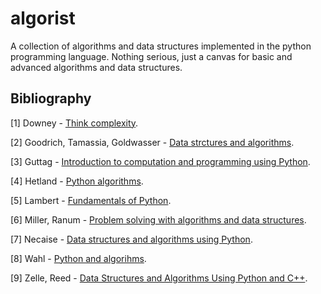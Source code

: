 algorist
========

A collection of algorithms and data structures implemented in the python programming language. Nothing serious, just a canvas for basic and advanced algorithms and data structures.

## Bibliography

[1] Downey - [Think complexity](http://www.amazon.com/Think-Complexity-Science-Computational-Modeling/dp/1449314635).

[2] Goodrich, Tamassia, Goldwasser - [Data strctures and algorithms](http://www.amazon.com/Structures-Algorithms-Python-Michael-Goodrich/dp/1118290275/ref=sr_1_3?s=books&ie=UTF8&qid=1419191087&sr=1-3).

[3] Guttag - [Introduction to computation and programming using Python](http://www.amazon.com/Introduction-Computation-Programming-Using-Python/dp/0262525003/ref=sr_1_1?s=books&ie=UTF8&qid=1419191126&sr=1-1&keywords=Introduction+to+computation+and+programming+using+Python).

[4] Hetland - [Python algorithms](http://www.amazon.com/Python-Algorithms-Mastering-Language-Experts/dp/1430232374).

[5] Lambert - [Fundamentals of Python](http://www.amazon.com/Fundamentals-Python-Programs-through-Structures/dp/1423902181/ref=sr_1_8?s=books&ie=UTF8&qid=1419191251&sr=1-8&keywords=KENNETH+LAMBERT).

[6] Miller, Ranum - [Problem solving with algorithms and data structures](http://interactivepython.org/runestone/static/pythonds/index.html).

[7] Necaise - [Data structures and algorithms using Python](http://www.amazon.com/Data-Structures-Algorithms-Using-Python/dp/0470618299).

[8] Wahl - [Python and algorihms](www.astro.sunysb.edu/steinkirch/reviews/algorithms_in_python.pdf).

[9] Zelle, Reed - [Data Structures and Algorithms Using Python and C++](http://www.amazon.com/Data-Structures-Algorithms-Using-Python/dp/1590282337).